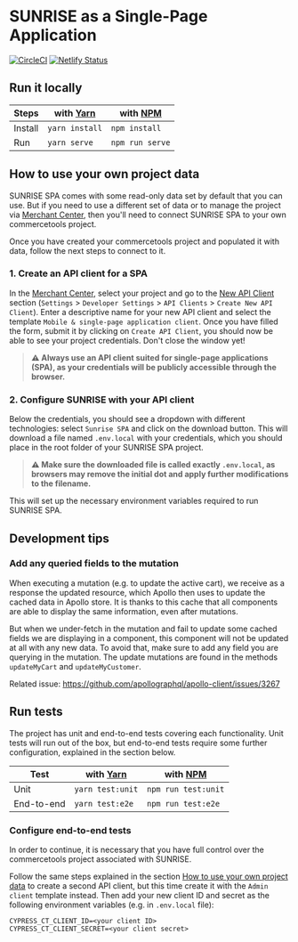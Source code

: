 # SUNRISE as a Single-Page Application

[![CircleCI](https://circleci.com/gh/commercetools/sunrise-spa.svg?style=svg)](https://circleci.com/gh/commercetools/sunrise-spa)
[![Netlify Status](https://api.netlify.com/api/v1/badges/40ae8067-e59d-4c71-a232-8f0b222bc291/deploy-status)](https://app.netlify.com/sites/sunrise/deploys)



## Run it locally 

Steps   | with [Yarn](https://yarnpkg.com/)  | with [NPM](https://www.npmjs.com/) |
------- | ---------------------------------- | ---------------------------------- |
Install | `yarn install`                     | `npm install`                      |
Run     | `yarn serve`                       | `npm run serve`                    |


## How to use your own project data
SUNRISE SPA comes with some read-only data set by default that you can use. But if you need to use a different set of data or to manage the project via [Merchant Center](https://mc.commercetools.com/), then you'll need to connect SUNRISE SPA to your own commercetools project.

Once you have created your commercetools project and populated it with data, follow the next steps to connect to it.

### 1. Create an API client for a SPA
In the [Merchant Center](https://mc.commercetools.com/), select your project and go to the [New API Client](https://mc.commercetools.com/sunrise-spa-ci/settings/developer/api-clients/now) section (`Settings` > `Developer Settings` > `API Clients` > `Create New API Client`). Enter a descriptive name for your new API client and select the template `Mobile & single-page application client`. Once you have filled the form, submit it by clicking on `Create API Client`, you should now be able to see your project credentials. Don't close the window yet!

> **:warning: Always use an API client suited for single-page applications (SPA), as your credentials will be publicly accessible through the browser.**

### 2. Configure SUNRISE with your API client
Below the credentials, you should see a dropdown with different technologies: select `Sunrise SPA` and click on the download button. This will download a file named `.env.local` with your credentials, which you should place in the root folder of your SUNRISE SPA project.

> **:warning: Make sure the downloaded file is called exactly `.env.local`, as browsers may remove the initial dot and apply further modifications to the filename.**

This will set up the necessary environment variables required to run SUNRISE SPA.

## Development tips

### Add any queried fields to the mutation
When executing a mutation (e.g. to update the active cart), we receive as a response the updated resource, which Apollo then uses to update the cached data in Apollo store. It is thanks to this cache that all components are able to display the same information, even after mutations. 

But when we under-fetch in the mutation and fail to update some cached fields we are displaying in a component, this component will not be updated at all with any new data. To avoid that, make sure to add any field you are querying in the mutation. The update mutations are found in the methods `updateMyCart` and `updateMyCustomer`.

Related issue: https://github.com/apollographql/apollo-client/issues/3267


## Run tests
The project has unit and end-to-end tests covering each functionality. Unit tests will run out of the box, but end-to-end tests require some further configuration, explained in the section below.

Test   | with [Yarn](https://yarnpkg.com/)  | with [NPM](https://www.npmjs.com/) |
------- | ---------------------------------- | ---------------------------------- |
Unit | `yarn test:unit`                     | `npm run test:unit`                      |
End-to-end     | `yarn test:e2e`                       | `npm run test:e2e`                    |

### Configure end-to-end tests
In order to continue, it is necessary that you have full control over the commercetools project associated with SUNRISE.

Follow the same steps explained in the section [How to use your own project data](#how-to-use-your-own-project-data) to create a second API client, but this time create it with the `Admin client` template instead. Then add your new client ID and secret as the following environment variables (e.g. in `.env.local` file): 

```shell
CYPRESS_CT_CLIENT_ID=<your client ID>
CYPRESS_CT_CLIENT_SECRET=<your client secret>
```
